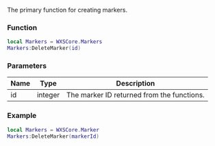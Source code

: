 The primary function for creating markers.

### Function
```lua
local Markers = WXSCore.Markers
Markers:DeleteMarker(id)
```

### Parameters
| Name | Type | Description |
| --- | --- | --- |
| id | integer | The marker ID returned from the functions. |


### Example
```lua
local Markers = WXSCore.Marker
Markers:DeleteMarker(markerId)
```
